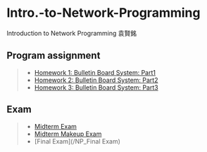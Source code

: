 # Intro.-to-Network-Programming
Introduction to Network Programming 袁賢銘

## Program assignment
>* [Homework 1: Bulletin Board System: Part1](/Intro2NP_HW1)
>* [Homework 2: Bulletin Board System: Part2](/Intro2NP_HW2)
>* [Homework 3: Bulletin Board System: Part3](/Intro2NP_HW3)

## Exam
>* [Midterm Exam](/NP_1st_exam)
>* [Midterm Makeup Exam](/NP_1st_exam_makeup)
>* [Final Exam](/NP_Final Exam)
